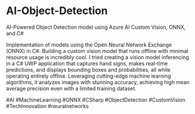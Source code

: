 # AI-Object-Detection
AI-Powered Object Detection model using Azure AI Custom Vision, ONNX, and C#

Implementation of models using the Open Neural Network Exchange (ONNX) in C#. Building a custom vision model that runs offline with minimal resource usage is incredibly cool. I tried creating a vision model inferencing in a C# UWP application that captures hand signs, makes real-time predictions, and displays bounding boxes and probabilities, all while operating entirely offline. Leveraging cutting-edge machine learning algorithms, it analyzes images with stunning accuracy, achieving high mean average precision even with a limited training dataset.


 #AI  #MachineLearning  #ONNX  #CSharp  #ObjectDetection  #CustomVision  #TechInnovation  #neuralnetworks
